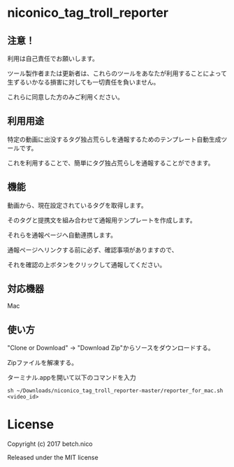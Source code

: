 # niconico_tag_troll_reporter
## 注意！

利用は自己責任でお願いします。

ツール製作者または更新者は、これらのツールをあなたが利用することによって生ずるいかなる損害に対しても一切責任を負いません。

これらに同意した方のみご利用ください。

## 利用用途

特定の動画に出没するタグ独占荒らしを通報するためのテンプレート自動生成ツールです。

これを利用することで、簡単にタグ独占荒らしを通報することができます。

## 機能

動画から、現在設定されているタグを取得します。

そのタグと提携文を組み合わせて通報用テンプレートを作成します。

それらを通報ページへ自動連携します。

通報ページへリンクする前に必ず、確認事項がありますので、

それを確認の上ボタンをクリックして通報してください。

## 対応機器

Mac

## 使い方

"Clone or Download" -> "Download Zip"からソースをダウンロードする。

Zipファイルを解凍する。

ターミナル.appを開いて以下のコマンドを入力

```
sh ~/Downloads/niconico_tag_troll_reporter-master/reporter_for_mac.sh <video_id>
```

# License

Copyright (c) 2017 betch.nico

Released under the MIT license
